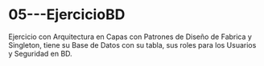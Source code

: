 # 05---EjercicioBD
Ejercicio con Arquitectura en Capas con Patrones de Diseño de Fabrica y Singleton, tiene su Base de Datos con su tabla, sus roles para los Usuarios y Seguridad en BD.

